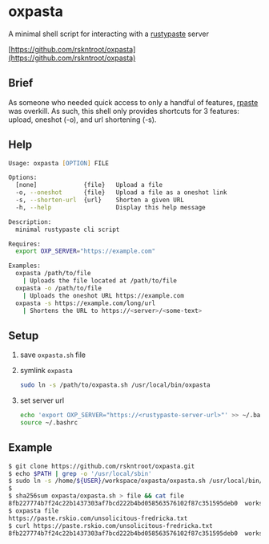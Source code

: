 # oxpasta

A minimal shell script for interacting with a [rustypaste](https://github.com/orhun/rustypaste) server

[https://github.com/rskntroot/oxpasta](https://github.com/rskntroot/oxpasta)

## Brief

As someone who needed quick access to only a handful of features, [rpaste](https://github.com/orhun/rustypaste-cli) was overkill. As such, this shell only provides shortcuts for 3 features: upload, oneshot (-o), and url shortening (-s).

## Help

``` zsh
Usage: oxpasta [OPTION] FILE

Options:
  [none]             {file}   Upload a file
  -o, --oneshot      {file}   Upload a file as a oneshot link
  -s, --shorten-url  {url}    Shorten a given URL
  -h, --help                  Display this help message

Description:
  minimal rustypaste cli script

Requires:
  export OXP_SERVER="https://example.com"

Examples:
  oxpasta /path/to/file
    | Uploads the file located at /path/to/file
  oxpasta -o /path/to/file
    | Uploads the oneshot URL https://example.com
  oxpasta -s https://example.com/long/url
    | Shortens the URL to https://<server>/<some-text>
```

## Setup

1. save `oxpasta.sh` file


1. symlink `oxpasta`
    ``` zsh
    sudo ln -s /path/to/oxpasta.sh /usr/local/bin/oxpasta
    ```

1. set server url
    ``` zsh
    echo 'export OXP_SERVER="https://<rustypaste-server-url>"' >> ~/.bashrc
    source ~/.bashrc
    ```

## Example

``` zsh
$ git clone https://github.com/rskntroot/oxpasta.git
$ echo $PATH | grep -o '/usr/local/sbin'
$ sudo ln -s /home/${USER}/workspace/oxpasta/oxpasta.sh /usr/local/bin/oxpasta
$
$ sha256sum oxpasta/oxpasta.sh > file && cat file
8fb227774b7f24c22b1437303af7bcd222b4bd058563576102f87c351595deb0  workspace/oxpasta/oxpasta.sh
$ oxpasta file
https://paste.rskio.com/unsolicitous-fredricka.txt
$ curl https://paste.rskio.com/unsolicitous-fredricka.txt
8fb227774b7f24c22b1437303af7bcd222b4bd058563576102f87c351595deb0  workspace/oxpasta/oxpasta.sh
```
